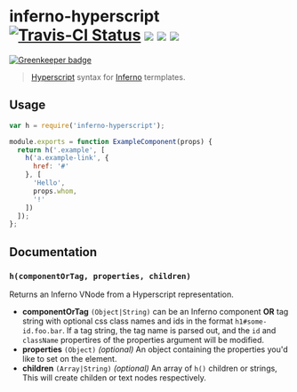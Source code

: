 # inferno-hyperscript [![Travis-CI Status](https://img.shields.io/travis/terinjokes/inferno-hyperscript/master.svg?label=Travis%20CI&style=flat-square)](https://travis-ci.org/terinjokes/inferno-hyperscript) [![](https://img.shields.io/npm/dm/inferno-hyperscript.svg?style=flat-square)](https://www.npmjs.org/package/inferno-hyperscript) [![](https://img.shields.io/npm/v/inferno-hyperscript.svg?style=flat-square)](https://www.npmjs.org/package/inferno-hyperscript) [![](https://img.shields.io/coveralls/terinjokes/inferno-hyperscript/master.svg?style=flat-square)](https://coveralls.io/github/terinjokes/inferno-hyperscript)

[![Greenkeeper badge](https://badges.greenkeeper.io/terinjokes/inferno-hyperscript.svg)](https://greenkeeper.io/)
> [Hyperscript][hyperscript] syntax for [Inferno][inferno] termplates.

## Usage

```javascript
var h = require('inferno-hyperscript');

module.exports = function ExampleComponent(props) {
  return h('.example', [
    h('a.example-link', {
      href: '#'
    }, [
      'Hello',
      props.whom,
      '!'
    ])
  ]);
};
```

## Documentation

### `h(componentOrTag, properties, children)`

Returns an Inferno VNode from a Hyperscript representation.

* **componentOrTag** `(Object|String)` can be an Inferno component **OR** tag string with optional css class names and ids in the format `h1#some-id.foo.bar`.
  If a tag string, the tag name is parsed out, and the `id` and `className` propertires of the properties argument will be modified.
* **properties** `(Object)` *(optional)* An object containing the properties you'd like to set on the element.
* **children** `(Array|String)` *(optional)* An array of `h()` children or strings, This will create childen or text nodes respectively.

[hyperscript]: https://github.com/dominictarr/hyperscript
[inferno]: https://github.com/trueadm/inferno
